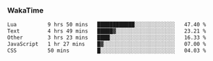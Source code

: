 ### WakaTime

<!--START_SECTION:waka-->

```txt
Lua          9 hrs 50 mins   ████████████░░░░░░░░░░░░░   47.40 %
Text         4 hrs 49 mins   █████▓░░░░░░░░░░░░░░░░░░░   23.21 %
Other        3 hrs 23 mins   ████░░░░░░░░░░░░░░░░░░░░░   16.33 %
JavaScript   1 hr 27 mins    █▓░░░░░░░░░░░░░░░░░░░░░░░   07.00 %
CSS          50 mins         █░░░░░░░░░░░░░░░░░░░░░░░░   04.03 %
```

<!--END_SECTION:waka-->
